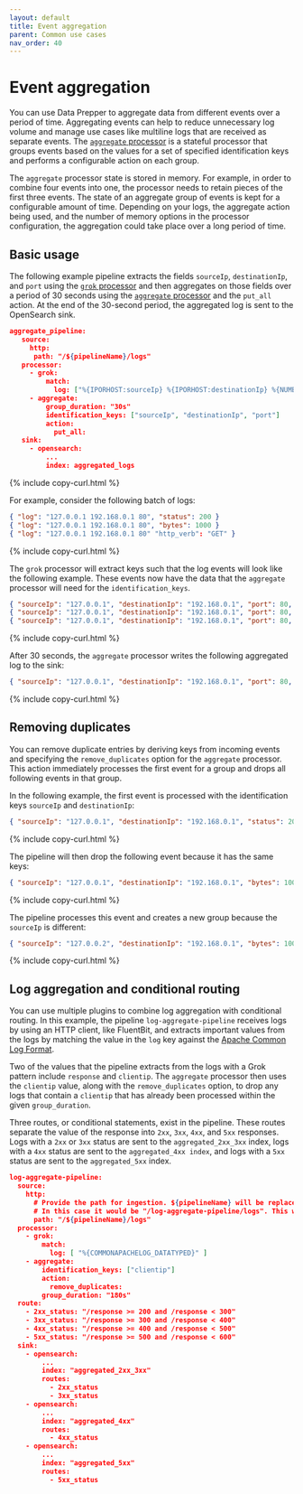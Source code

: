 ```yaml
---
layout: default
title: Event aggregation
parent: Common use cases
nav_order: 40
---
```


# Event aggregation

You can use Data Prepper to aggregate data from different events over a period of time. Aggregating events can help to reduce unnecessary log volume and manage use cases like multiline logs that are received as separate events. The [`aggregate` processor]({{site.url}}{{site.baseurl}}/data-prepper/pipelines/configuration/processors/aggregate/) is a stateful processor that groups events based on the values for a set of specified identification keys and performs a configurable action on each group.

The `aggregate` processor state is stored in memory. For example, in order to combine four events into one, the processor needs to retain pieces of the first three events. The state of an aggregate group of events is kept for a configurable amount of time. Depending on your logs, the aggregate action being used, and the number of memory options in the processor configuration, the aggregation could take place over a long period of time.

## Basic usage

The following example pipeline extracts the fields `sourceIp`, `destinationIp`, and `port` using the [`grok` processor]({{site.url}}{{site.baseurl}}/data-prepper/pipelines/configuration/processors/grok/) and then aggregates on those fields over a period of 30 seconds using the [`aggregate` processor]({{site.url}}{{site.baseurl}}/data-prepper/pipelines/configuration/processors/aggregate/) and the `put_all` action. At the end of the 30-second period, the aggregated log is sent to the OpenSearch sink.

```json
aggregate_pipeline:  
   source:
     http:
      path: "/${pipelineName}/logs"
   processor:
     - grok:
         match: 
           log: ["%{IPORHOST:sourceIp} %{IPORHOST:destinationIp} %{NUMBER:port:int}"]
     - aggregate:
         group_duration: "30s"
         identification_keys: ["sourceIp", "destinationIp", "port"]
         action:
           put_all:
   sink:
     - opensearch:
         ...
         index: aggregated_logs
```
{% include copy-curl.html %}

For example, consider the following batch of logs:

```json
{ "log": "127.0.0.1 192.168.0.1 80", "status": 200 }
{ "log": "127.0.0.1 192.168.0.1 80", "bytes": 1000 }
{ "log": "127.0.0.1 192.168.0.1 80" "http_verb": "GET" }
```
{% include copy-curl.html %}

The `grok` processor will extract keys such that the log events will look like the following example. These events now have the data that the `aggregate` processor will need for the `identification_keys`.

```json
{ "sourceIp": "127.0.0.1", "destinationIp": "192.168.0.1", "port": 80, "status": 200 }
{ "sourceIp": "127.0.0.1", "destinationIp": "192.168.0.1", "port": 80, "bytes": 1000 }
{ "sourceIp": "127.0.0.1", "destinationIp": "192.168.0.1", "port": 80, "http_verb": "GET" }
```
{% include copy-curl.html %}

After 30 seconds, the `aggregate` processor writes the following aggregated log to the sink:

```json
{ "sourceIp": "127.0.0.1", "destinationIp": "192.168.0.1", "port": 80, "status": 200, "bytes": 1000, "http_verb": "GET" }
```
{% include copy-curl.html %}

## Removing duplicates

You can remove duplicate entries by deriving keys from incoming events and specifying the `remove_duplicates` option for the `aggregate` processor. This action immediately processes the first event for a group and drops all following events in that group.

In the following example, the first event is processed with the identification keys `sourceIp` and `destinationIp`:

```json
{ "sourceIp": "127.0.0.1", "destinationIp": "192.168.0.1", "status": 200 }
```
{% include copy-curl.html %}

The pipeline will then drop the following event because it has the same keys:

```json
{ "sourceIp": "127.0.0.1", "destinationIp": "192.168.0.1", "bytes": 1000 }
```
{% include copy-curl.html %}

The pipeline processes this event and creates a new group because the `sourceIp` is different:

```json
{ "sourceIp": "127.0.0.2", "destinationIp": "192.168.0.1", "bytes": 1000 }
```
{% include copy-curl.html %}

## Log aggregation and conditional routing

You can use multiple plugins to combine log aggregation with conditional routing. In this example, the pipeline `log-aggregate-pipeline` receives logs by using an HTTP client, like FluentBit, and extracts important values from the logs by matching the value in the `log` key against the [Apache Common Log Format](https://httpd.apache.org/docs/2.4/logs.html).

Two of the values that the pipeline extracts from the logs with a Grok pattern include `response` and `clientip`. The `aggregate` processor then uses the `clientip` value, along with the `remove_duplicates` option, to drop any logs that contain a `clientip` that has already been processed within the given `group_duration`.

Three routes, or conditional statements, exist in the pipeline. These routes separate the value of the response into `2xx`, `3xx`, `4xx`, and `5xx` responses. Logs with a `2xx` or `3xx` status are sent to the `aggregated_2xx_3xx` index, logs with a `4xx` status are sent to the `aggregated_4xx index`, and logs with a `5xx` status are sent to the `aggregated_5xx` index.

```json
log-aggregate-pipeline:
  source:
    http:
      # Provide the path for ingestion. ${pipelineName} will be replaced with pipeline name configured for this pipeline.
      # In this case it would be "/log-aggregate-pipeline/logs". This will be the FluentBit output URI value.
      path: "/${pipelineName}/logs"
  processor:
    - grok:
        match:
          log: [ "%{COMMONAPACHELOG_DATATYPED}" ]
    - aggregate:
        identification_keys: ["clientip"]
        action:
          remove_duplicates:
        group_duration: "180s"
  route:
    - 2xx_status: "/response >= 200 and /response < 300"
    - 3xx_status: "/response >= 300 and /response < 400"
    - 4xx_status: "/response >= 400 and /response < 500"
    - 5xx_status: "/response >= 500 and /response < 600"
  sink:
    - opensearch:
        ...
        index: "aggregated_2xx_3xx"
        routes:
          - 2xx_status
          - 3xx_status
    - opensearch:
        ...
        index: "aggregated_4xx"
        routes:
          - 4xx_status
    - opensearch:
        ...
        index: "aggregated_5xx"
        routes:
          - 5xx_status
```
